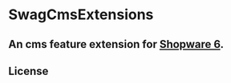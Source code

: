 # SwagCmsExtensions

## An cms feature extension for [Shopware 6](https://github.com/shopware/platform).

## License
